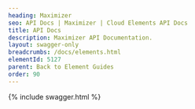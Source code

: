 ```yaml
---
heading: Maximizer
seo: API Docs | Maximizer | Cloud Elements API Docs
title: API Docs
description: Maximizer API Documentation.
layout: swagger-only
breadcrumbs: /docs/elements.html
elementId: 5127
parent: Back to Element Guides
order: 90
---
```


{% include swagger.html %}
